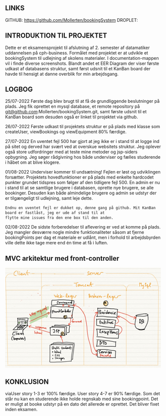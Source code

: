 ## LINKS

GITHUB: https://github.com/Mollerten/bookingSystem
DROPLET: 

## INTRODUKTION TIL PROJEKTET

Dette er et eksamensprojekt til afslutning af 2. semester af datamatiker uddannelsen på cph-business. Formålet med
projektet er at udvikle et bookingSystem til udlejning af skolens materialer. I documentation-mappen vil i finde diverse
screenshots. Blandt andet et EER Diagram der viser første udkast af databasens struktur, samt først udsnit til et
KanBan board der havde til hensigt at danne overblik for min arbejdsgang.


## LOGBOG

25/07-2022
Første dag blev brugt til at få de grundliggende beslutninger på plads. Jeg fik oprettet en mysql database, et
remote repository på git@github.com:Mollerten/bookingSystem.git, samt første udsnit til et KanBan board som desuden
også er linket til projektet via github.

26/07-2022
Første udkast til projektets struktur er på plads med klasse som createUser, viewBookings og viewEquipment 80%
færdige.

27/07-2022
En uventet fejl 500 har gjort at jeg ikke er i stand til at logge ind på sitet og derved har svært ved at overskue
websitets struktur. Jeg oplever også store udfordringer med at teste mine metoder og jsp-siders opbygning.
Jeg søger rådgivning hos både underviser og fælles studerende i håbet om at blive klogere.

01/08-2022
Underviser kommer til undsætning! Fejlen er løst og udviklingen forsætter. Projektets hovedfunktioner er på plads
med enkelte hardcodet punkter grundet tidspres som følger af den tidligere fejl 500. En admin er nu i stand til at
se samtlige brugere i databasen, oprette nye brugere, se alle bookinger. Desuden kan både almindelige brugere og
admin se udstyr der er tilgængeligt til udlejning, samt leje dette.

    Endnu en uventet fejl er dukket op, denne gang på github. Mit KanBan board er fastlåst, jeg er ude af stand til at
    flytte mine issues fra den ene box til den anden.

02/08-2022
De sidste forberedelser til aflevering er ved at komme på plads. Jeg mangler desværre nogle mindre funktionaliteter
såsom at fjerne bookingPoints per dag et materiale er udlånt, men i forhold til arbejdsbyrden ville dette ikke tage
mere end én time at få i luften.


## MVC arkitektur med front-controller

![](documentation/frontcontroller.jpg)

## KONKLUSION

viaUser story 1-3 er 100% færdige. User story 4-7 er 90% færdige.
Som det står nu kan en studerende ikke holde regnskab med sine bookingpoint.
Det er muligt at booke udstyr på en dato det allerede er oprettet. Det bliver fixet inden eksamen.
